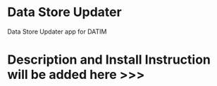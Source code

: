 # Data Store Updater

Data Store Updater app for DATIM

# Description and Install Instruction will be added here >>>
